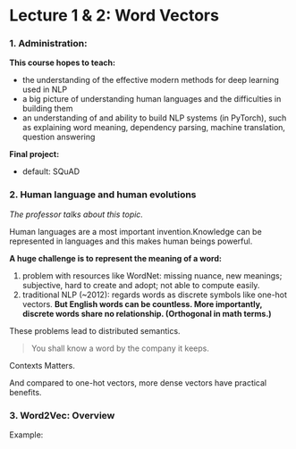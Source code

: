 # Lecture 1 & 2: Word Vectors

### 1. Administration:

**This course hopes to teach:**

- the understanding of the effective modern methods for deep learning used in NLP
- a big picture of understanding human languages and the difficulties in building them
- an understanding of and ability to build NLP systems (in PyTorch), such as explaining word meaning, dependency parsing, machine translation, question answering

**Final project:**

- default: SQuAD

### 2. Human language and human evolutions

*The professor talks about this topic.*

Human languages are a most important invention.Knowledge can be represented in languages and this makes human beings powerful.

**A huge challenge is to represent the meaning of a word:**

1. problem with resources like WordNet: missing nuance, new meanings; subjective, hard to create and adopt; not able to compute easily.
2. traditional NLP (~2012): regards words as discrete symbols like one-hot vectors. **But English words can be countless. More importantly, discrete words share no relationship. (Orthogonal in math terms.)**

These problems lead to distributed semantics.

> You shall know a word by the company it keeps. 

Contexts Matters.

And compared to one-hot vectors, more dense vectors have practical benefits.

### 3. Word2Vec: Overview

Example:



